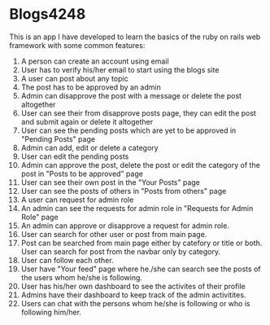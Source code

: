 # Blogs4248

This is an app I have developed to learn the basics of the  ruby on rails web framework with some common features:
1. A person can create an account using email
2. User has to verify his/her email to start using the blogs site
3. A user can post about any topic
4. The post has to be approved by an admin
5. Admin can disapprove the post with a message or delete the post altogether
6. User can see their from disapprove posts page, they can edit the post and submit again or delete it altogether
6. User can see the pending posts which are yet to be approved in "Pending Posts" page
7. Admin can add, edit or delete a category
8. User can edit the pending posts
9. Admin can approve the post, delete the post or edit the category of the post in "Posts to be approved" page
10. User can see their own post in the "Your Posts" page
11. User can see the posts of others in "Posts from others" page
12. A user can request for admin role
13. An admin can see the requests for admin role in "Requests for Admin Role" page
14. An admin can approve or disapprove a request for admin role.
16. User can search for other user or post from main page.
17. Post can be searched from main page either by catefory or title or both. User can search for post from the navbar only by category.
18. User can follow each other.
17. User have "Your feed" page where he./she can search see the posts of the users whom he/she is following.
19. User has his/her own dashboard to see the activites of their profile
20. Admins have their dashboard to keep track of the admin activitites.
21. Users can chat with the persons whom he/she is following or who is following him/her.

